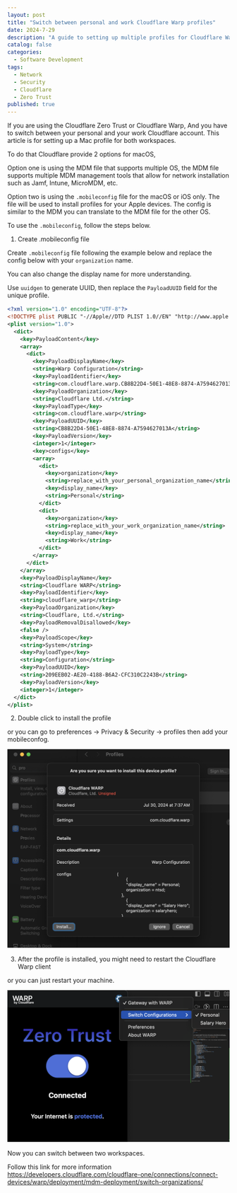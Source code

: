 ```yaml
---
layout: post
title: "Switch between personal and work Cloudflare Warp profiles"
date: 2024-7-29
description: "A guide to setting up multiple profiles for Cloudflare Warp on a single device"
catalog: false
categories:
  - Software Development
tags:
  - Network
  - Security
  - Cloudflare
  - Zero Trust
published: true
---
```


If you are using the Cloudflare Zero Trust or Cloudflare Warp, And you have to switch between your personal and your work Cloudflare account. This article is for setting up a Mac profile for both workspaces.

To do that Cloudflare provide 2 options for macOS, 

Option one is using the MDM file that supports multiple OS, the MDM file supports multiple MDM management tools that allow for network installation such as Jamf, Intune, MicroMDM, etc. 

Option two is using the `.mobileconfig` file for the macOS or iOS only. The file will be used to install profiles for your Apple devices. The config is similar to the MDM you can translate to the MDM file for the other OS.

To use the `.mobileconfig`, follow the steps below.

1. Create .mobileconfig file

Create `.mobileconfig` file following the example below and replace the config below with your `organization` name.

You can also change the display name for more understanding.

Use `uuidgen` to generate UUID, then replace the `PayloadUUID` field for the unique profile.

```xml
<?xml version="1.0" encoding="UTF-8"?>
<!DOCTYPE plist PUBLIC "-//Apple//DTD PLIST 1.0//EN" "http://www.apple.com/DTDs/PropertyList-1.0.dtd">
<plist version="1.0">
  <dict>
    <key>PayloadContent</key>
    <array>
      <dict>
        <key>PayloadDisplayName</key>
        <string>Warp Configuration</string>
        <key>PayloadIdentifier</key>
        <string>com.cloudflare.warp.CB8B22D4-50E1-48E8-8874-A7594627013A</string>
        <key>PayloadOrganization</key>
        <string>Cloudflare Ltd.</string>
        <key>PayloadType</key>
        <string>com.cloudflare.warp</string>
        <key>PayloadUUID</key>
        <string>CB8B22D4-50E1-48E8-8874-A7594627013A</string>
        <key>PayloadVersion</key>
        <integer>1</integer>
        <key>configs</key>
        <array>
          <dict>
            <key>organization</key>
            <string>replace_with_your_personal_organization_name</string>
            <key>display_name</key>
            <string>Personal</string>
          </dict>
          <dict>
            <key>organization</key>
            <string>replace_with_your_work_organization_name</string>
            <key>display_name</key>
            <string>Work</string>
          </dict>
        </array>
      </dict>
    </array>
    <key>PayloadDisplayName</key>
    <string>Cloudflare WARP</string>
    <key>PayloadIdentifier</key>
    <string>cloudflare_warp</string>
    <key>PayloadOrganization</key>
    <string>Cloudflare, Ltd.</string>
    <key>PayloadRemovalDisallowed</key>
    <false />
    <key>PayloadScope</key>
    <string>System</string>
    <key>PayloadType</key>
    <string>Configuration</string>
    <key>PayloadUUID</key>
    <string>209EEB02-AE20-4188-B6A2-CFC310C2243B</string>
    <key>PayloadVersion</key>
    <integer>1</integer>
  </dict>
</plist>
```

2. Double click to install the profile

or you can go to preferences -> Privacy & Security -> profiles then add your mobileconfog.

![install cloudflare profile](/img/in-post/2024-7-29-cloudflare-warp-multiple-profiles/cloudflare-warp-1.png)

3. After the profile is installed, you might need to restart the Cloudflare Warp client

or you can just restart your machine.

![cloudflare profile switch account](/img/in-post/2024-7-29-cloudflare-warp-multiple-profiles/cloudflare-warp-2.png)

Now you can switch between two workspaces.

Follow this link for more information <https://developers.cloudflare.com/cloudflare-one/connections/connect-devices/warp/deployment/mdm-deployment/switch-organizations/>
